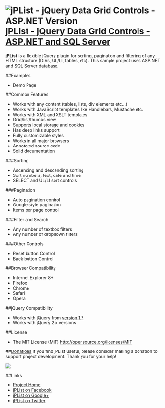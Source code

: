 # ![jPList - jQuery Data Grid Controls - ASP.NET Version](http://jplist.com/content/img/common/rocket-50.png) [jPList - jQuery Data Grid Controls - ASP.NET and SQL Server](http://jplist.com)

**jPList** is a flexible jQuery plugin for sorting, pagination and filtering of any HTML structure (DIVs, UL/LI, tables, etc).
This sample project uses ASP.NET and SQL Server database. 

##Examples
- [Demo Page](http://jplist.com/datasourcesexamples/asp-net-sql-server-demo)

##Common Features
- Works with any content (tables, lists, div elements etc...)
- Works with JavaScript templates like Handlebars, Mustache etc.
- Works with XML and XSLT templates
- Grid/list/thumbs view
- Supports local storage and cookies
- Has deep links support
- Fully customizable styles
- Works in all major browsers
- Annotated source code
- Solid documentation

###Sorting
- Ascending and descending sorting
- Sort numbers, text, date and time
- SELECT and UL/LI sort controls

###Pagination
- Auto pagination control
- Google style pagination
- Items per page control

###Filter and Search
- Any number of textbox filters
- Any number of dropdown filters

###Other Controls
- Reset button Control
- Back button Control

##Browser Compatibility
- Internet Explorer 8+
- Firefox
- Chrome
- Safari
- Opera

##jQuery Compatibility
- Works with jQuery from [version 1.7](http://code.jquery.com/jquery-1.7.min.js)
- Works with jQuery 2.x versions

##License
- The MIT License (MIT) http://opensource.org/licenses/MIT

##[Donations](#donation)
If you find jPList useful, please consider making a donation to support project development. Thank you for your help!

[![](https://www.paypalobjects.com/en_US/i/btn/btn_donateCC_LG.gif)](https://www.paypal.com/cgi-bin/webscr?cmd=_s-xclick&hosted_button_id=N54PFNPQ8ZJSU)

##Links
- [Project Home](http://jplist.com)
- [jPList on Facebook](https://www.facebook.com/jplist)
- [jPList on Google+](https://plus.google.com/+Jplistjs)
- [jPList on Twitter](https://twitter.com/jquery_jplist)